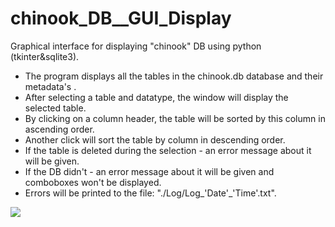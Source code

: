 # chinook_DB__GUI_Display
Graphical interface for displaying "chinook" DB using python (tkinter&amp;sqlite3).
* The program displays all the tables in the chinook.db database and their metadata's .
* After selecting a table and datatype, the window will display the selected table.
* By clicking on a column header, the table will be sorted by this column in ascending order.
* Another click will sort the table by column in descending order.
* If the table is deleted during the selection - an error message about it will be given.
* If the DB didn't -  an error message about it will be given and comboboxes won't be displayed.
* Errors will be printed to the file: "./Log/Log_'Date'_'Time'.txt".
<img src="https://i.imgur.com/mTjO6Zf.png">
